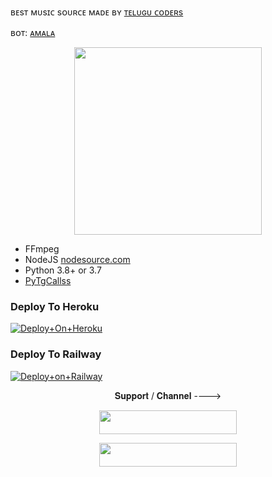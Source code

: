 ʙᴇsᴛ ᴍᴜsɪᴄ sᴏᴜʀᴄᴇ ᴍᴀᴅᴇ ʙʏ  [ᴛᴇʟᴜɢᴜ ᴄᴏᴅᴇʀs](https://t.me/tgshadow_fighters)

ʙᴏᴛ: [ᴀᴍᴀʟᴀ](https://t.me/Amalamusicbot)

<p align="center"><a href="https://t.me/teamshadowprojects"><img src="https://telegra.ph/file/5c40c60faa98656741eb3.jpg" width="300"></a></p>

 

  







- FFmpeg
- NodeJS [nodesource.com](https://nodesource.com/)
- Python 3.8+ or 3.7
- [PyTgCallss](https://github.com/Telugucoders/calls)



### Deploy To Heroku
[![Deploy+On+Heroku](https://www.herokucdn.com/deploy/button.svg)](https://heroku.com/deploy?template=https://github.com/Telugucoders/Amalamusic)



### Deploy To Railway

[![Deploy+on+Railway](https://railway.app/button.svg)](https://railway.app/new/template?template=https://github.com/Telugucoders/Amalamusic&envs=API_ID,API_HASH,BOT_TOKEN,STRING_SESSION)






<p align="center">𝐒𝐮𝐩𝐩𝐨𝐫𝐭 / 𝐂𝐡𝐚𝐧𝐧𝐞𝐥 ----> </p>

<p align="center"><a href="https://t.me/tgshadow_fighters"><img src="https://img.shields.io/badge/ᴛᴇʟᴇɢʀᴀᴍ-𝐒𝐮𝐩𝐩𝐨𝐫𝐭-black?&style=for-the-badge&logo=telegram" width="220" height="38.45"></a></p>
<p align="center"><a href="https://t.me/telugucoders"><img src="https://img.shields.io/badge/ᴛᴇʟᴇɢʀᴀᴍ-𝐔𝐩𝐝𝐚𝐭𝐞𝐬-black?&style=for-the-badge&logo=telegram" width="220" height="38.45"></a></p>

#




